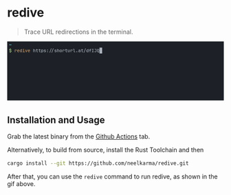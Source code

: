# redive

> Trace URL redirections in the terminal.

![redive gif](./screencap.gif)

## Installation and Usage

Grab the latest binary from the
[Github Actions](https://github.com/neelkarma/redive/actions) tab.

Alternatively, to build from source, install the Rust Toolchain and then

```sh
cargo install --git https://github.com/neelkarma/redive.git
```

After that, you can use the `redive` command to run redive, as shown in the gif
above.
